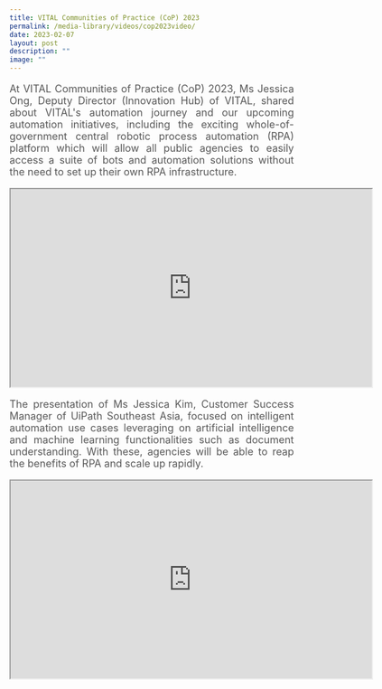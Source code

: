 ```yaml
---
title: VITAL Communities of Practice (CoP) 2023
permalink: /media-library/videos/cop2023video/
date: 2023-02-07
layout: post
description: ""
image: ""
---
```

<p style="font-size: 18px;color:#585858;text-align:justify;">
At VITAL Communities of Practice (CoP) 2023, Ms Jessica Ong, Deputy Director (Innovation Hub) of VITAL, shared about VITAL's automation journey and our upcoming automation initiatives, including the exciting whole-of-government central robotic process automation (RPA) platform which will allow all public agencies to easily access a suite of bots and automation solutions without the need to set up their own RPA infrastructure.
</p>

<div class="home-video"><iframe allowfullscreen="" allow="encrypted-media" src="https://www.youtube.com/embed/tBTid56mUkw?rel=0&amp;showinfo=0" height="350" width="640" id="video_player"></iframe></div>

<p style="font-size: 18px;color:#585858;text-align:justify;">
The presentation of Ms Jessica Kim, Customer Success Manager of UiPath Southeast Asia, focused on intelligent automation use cases leveraging on artificial intelligence and machine learning functionalities such as document understanding. With these, agencies will be able to reap the benefits of RPA and scale up rapidly.
</p>
<div class="home-video"><iframe allowfullscreen="" allow="encrypted-media" src="https://www.youtube.com/embed/grwr1O-AKOA?rel=0&amp;showinfo=0" height="350" width="640" id="video_player"></iframe></div>